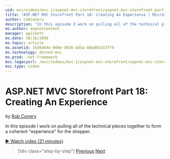 ```yaml
---
uid: mvc/videos/mvc-1/aspnet-mvc-storefront/aspnet-mvc-storefront-part-18-creating-an-experience
title: "ASP.NET MVC Storefront Part 18: Creating An Experience | Microsoft Docs"
author: robconery
description: "In this episode I work on pulling all of the technical pieces together to form a coherent 'experience' for the shopper."
ms.author: aspnetcontent
manager: wpickett
ms.date: 10/16/2008
ms.topic: article
ms.assetid: 1636464e-900e-4926-bd5a-88adb5315ff9
ms.technology: dotnet-mvc
ms.prod: .net-framework
msc.legacyurl: /mvc/videos/mvc-1/aspnet-mvc-storefront/aspnet-mvc-storefront-part-18-creating-an-experience
msc.type: video
---
```

ASP.NET MVC Storefront Part 18: Creating An Experience
====================
by [Rob Conery](https://github.com/robconery)

In this episode I work on pulling all of the technical pieces together to form a coherent "experience" for the shopper.

[&#9654; Watch video (21 minutes)](https://channel9.msdn.com/Blogs/ASP-NET-Site-Videos/aspnet-mvc-storefront-part-18-creating-an-experience)

> [!div class="step-by-step"]
> [Previous](aspnet-mvc-storefront-part-17-checkout-with-jeff-atwood.md)
> [Next](aspnet-mvc-storefront-part-19-processing-orders-with-windows-workflow.md)
